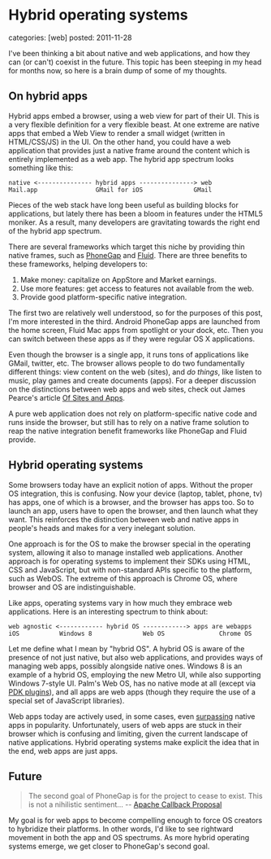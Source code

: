 Hybrid operating systems
========================
categories: [web]
posted: 2011-11-28


I've been thinking a bit about native and web applications, and how they can
(or can't) coexist in the future. This topic has been steeping in my head for
months now, so here is a brain dump of some of my thoughts.<!--more-->

## On hybrid apps

Hybrid apps embed a browser, using a web view for part of their UI.
This is a very flexible definition for a very flexible beast. At one
extreme are native apps that embed a Web View to render a small widget
(written in HTML/CSS/JS) in the UI. On the other hand, you could have a
web application that provides just a native frame around the content
which is entirely implemented as a web app. The hybrid app spectrum
looks something like this:

    native <--------------- hybrid apps ---------------> web
    Mail.app                GMail for iOS              GMail

Pieces of the web stack have long been useful as building blocks for
applications, but lately there has been a bloom in features under the
HTML5 moniker. As a result, many developers are gravitating towards the
right end of the hybrid app spectrum.

There are several frameworks which target this niche by providing thin native
frames, such as [PhoneGap][] and [Fluid][]. There are three benefits to these
frameworks, helping developers to:

1. Make money: capitalize on AppStore and Market earnings.
2. Use more features: get access to features not available from the web.
3. Provide good platform-specific native integration.

The first two are relatively well understood, so for the purposes of this post,
I'm more interested in the third. Android PhoneGap apps are launched from the
home screen, Fluid Mac apps from spotlight or your dock, etc. Then you can
switch between these apps as if they were regular OS X applications.

Even though the browser is a single app, it runs tons of applications
like GMail, twitter, etc. The browser allows people to do two
fundamentally different things: view content on the web (sites), and *do
things*, like listen to music, play games and create documents (apps).
For a deeper discussion on the distinctions between web apps and web
sites, check out James Pearce's article [Of Sites and Apps][app-site].

A pure web application does not rely on platform-specific native code
and runs inside the browser, but still has to rely on a native frame
solution to reap the native integration benefit frameworks like PhoneGap
and Fluid provide.

## Hybrid operating systems

Some browsers today have an explicit notion of apps. Without the proper OS
integration, this is confusing. Now your device (laptop, tablet, phone, tv) has
apps, one of which is a browser, and the browser has apps too. So to launch an
app, users have to open the browser, and then launch what they want. This
reinforces the distinction between web and native apps in people's heads and
makes for a very inelegant solution.

One approach is for the OS to make the browser special in the operating system,
allowing it also to manage installed web applications. Another approach is for
operating systems to implement their SDKs using HTML, CSS and JavaScript, but
with non-standard APIs specific to the platform, such as WebOS. The extreme of
this approach is Chrome OS, where browser and OS are indistinguishable.

Like apps, operating systems vary in how much they embrace web applications.
Here is an interesting spectrum to think about:

    web agnostic <------------ hybrid OS ------------> apps are webapps
    iOS           Windows 8              Web OS               Chrome OS

Let me define what I mean by "hybrid OS". A hybrid OS is aware of the
presence of not just native, but also web applications, and provides
ways of managing web apps, possibly alongside native ones. Windows 8 is an
example of a hybrid OS, employing the new Metro UI, while also supporting
Windows 7-style UI. Palm's Web OS, has no native mode at all (except via
[PDK plugins][pdk]), and all apps are web apps (though they require the use of a
special set of JavaScript libraries).

Web apps today are actively used, in some cases, even [surpassing][ft] native
apps in popularity. Unfortunately, users of web apps are stuck in their browser
which is confusing and limiting, given the current landscape of native
applications. Hybrid operating systems make explicit the idea that in the end,
web apps are just apps.

## Future

> The second goal of PhoneGap is for the project to cease to exist. This is not
> a nihilistic sentiment... -- [Apache Callback Proposal][goal]

My goal is for web apps to become compelling enough to force OS creators to
hybridize their platforms. In other words, I'd like to see rightward movement
in both the app and OS spectrums. As more hybrid operating systems emerge, we
get closer to PhoneGap's second goal.

[app-site]: http://tripleodeon.com/2011/09/of-sites-and-apps/
[Fluid]: http://fluidapp.com/
[PhoneGap]: http://phonegap.com/
[goal]: http://wiki.phonegap.com/w/page/46311152/apache-callback-proposal
[ft]: http://www.readwriteweb.com/archives/financial_times_proves_html5_can_beat_native_mobil.php
[pdk]: https://developer.palm.com/content/api/dev-guide/pdk/overview.html

